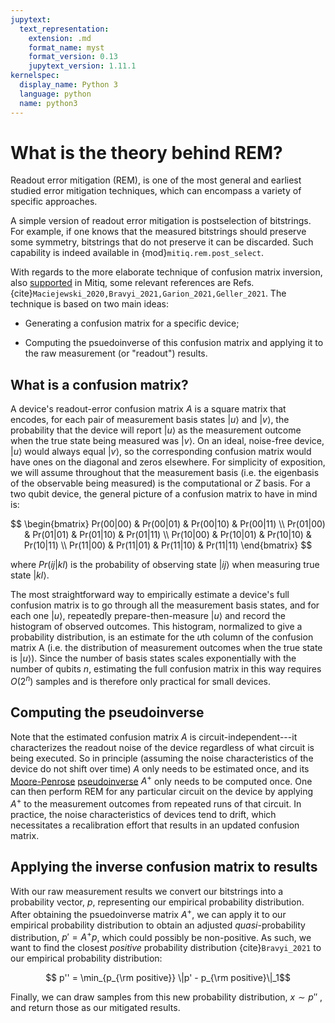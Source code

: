 ```yaml
---
jupytext:
  text_representation:
    extension: .md
    format_name: myst
    format_version: 0.13
    jupytext_version: 1.11.1
kernelspec:
  display_name: Python 3
  language: python
  name: python3
---
```


# What is the theory behind REM?

Readout error mitigation (REM), is one of the most general and earliest studied error mitigation techniques, which can encompass a variety of specific approaches.

A simple version of readout error mitigation is postselection of bitstrings. For
example, if one knows that the measured bitstrings should preserve some
symmetry, bitstrings that do not preserve it can be discarded. Such capability
is indeed available in {mod}`mitiq.rem.post_select`.

With regards to the more elaborate technique of confusion matrix inversion,
also [supported](rem-1-intro) in Mitiq, some relevant references are Refs. {cite}`Maciejewski_2020,Bravyi_2021,Garion_2021,Geller_2021`. The technique is based on two main ideas:

- Generating a confusion matrix for a specific device;

- Computing the psuedoinverse of this confusion matrix and applying it to the raw measurement (or "readout") results.

## What is a confusion matrix?

A device's readout-error confusion matrix $A$ is a square matrix that encodes, for each pair of measurement basis states $|u\rangle$ and $|v\rangle$, the probability that the device will report $|u\rangle$ as the measurement outcome when the true state being measured was $|v\rangle$. On an ideal, noise-free device, $|u\rangle$ would always equal $|v\rangle$, so the corresponding confusion matrix would have ones on the diagonal and zeros elsewhere. For simplicity of exposition, we will assume throughout that the measurement basis (i.e. the eigenbasis of the observable being measured) is the computational or $Z$ basis. For a two qubit device, the general picture of a confusion matrix to have in mind is:

$$
\begin{bmatrix}
Pr(00|00) & Pr(00|01) & Pr(00|10) & Pr(00|11) \\
Pr(01|00) & Pr(01|01) & Pr(01|10) & Pr(01|11) \\
Pr(10|00) & Pr(10|01) & Pr(10|10) & Pr(10|11) \\
Pr(11|00) & Pr(11|01) & Pr(11|10) & Pr(11|11)
\end{bmatrix}
$$

where $Pr(ij|kl)$ is the probability of observing state $|ij\rangle$ when measuring true state $|kl\rangle$.

The most straightforward way to empirically estimate a device's full confusion matrix is to go through all the measurement basis states, and for each one $|u\rangle$, repeatedly prepare-then-measure $|u\rangle$ and record the histogram of observed outcomes. This histogram, normalized to give a probability distribution, is an estimate for the $u$th column of the confusion matrix A (i.e. the distribution of measurement outcomes when the true state is $|u\rangle$). Since the number of basis states scales exponentially with the number of qubits $n$, estimating the full confusion matrix in this way requires $O(2^n)$ samples and is therefore only practical for small devices.

## Computing the pseudoinverse

Note that the estimated confusion matrix $A$ is circuit-independent---it characterizes the readout noise of the device regardless of what circuit is being executed. So in principle (assuming the noise characteristics of the device do not shift over time) $A$ only needs to be estimated once, and its [Moore-Penrose](https://en.wikipedia.org/wiki/Moore%E2%80%93Penrose_inverse) [pseudoinverse](https://numpy.org/doc/stable/reference/generated/numpy.linalg.pinv.html) $A^{+}$ only needs to be computed once. One can then perform REM for any particular circuit on the device by applying $A^{+}$ to the measurement outcomes from repeated runs of that circuit. In practice, the noise characteristics of devices tend to drift, which necessitates a recalibration effort that results in an updated confusion matrix.

## Applying the inverse confusion matrix to results

With our raw measurement results we convert our bitstrings into a probability vector, $p$, representing our empirical
probability distribution. After obtaining the psuedoinverse matrix $A^{+}$, we can apply it to our empirical probability
distribution to obtain an adjusted *quasi*-probability distribution, $p' = A^{+} p$, which could possibly be
non-positive. As such, we want to find the closest *positive* probability distribution {cite}`Bravyi_2021` to our
empirical probability distribution:

 $$ p'' = \min_{p_{\rm positive}} \|p' - p_{\rm positive}\|_1$$

Finally, we can draw samples from this new probability distribution, $x \sim p''$ , and return those as our mitigated results.
